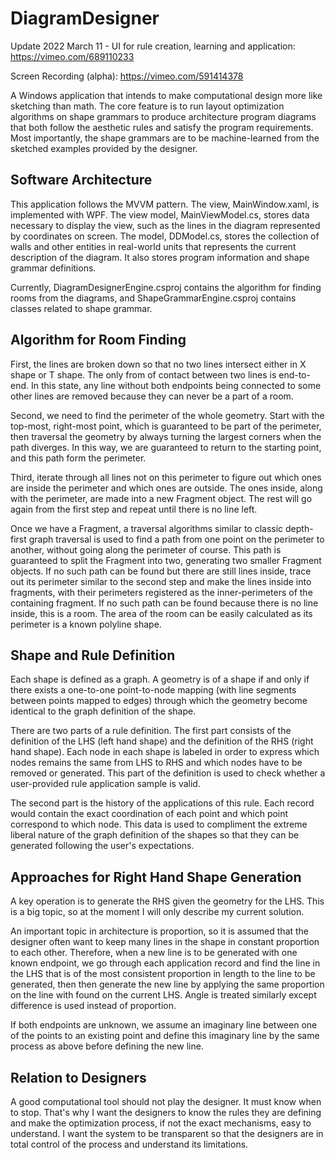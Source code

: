 # DiagramDesigner

Update 2022 March 11 - UI for rule creation, learning and application: https://vimeo.com/689110233

Screen Recording (alpha): https://vimeo.com/591414378 

A Windows application that intends to make computational design more like sketching than math. The core feature is to run layout optimization algorithms on shape grammars to produce architecture program diagrams that both follow the aesthetic rules and satisfy the program requirements. Most importantly, the shape grammars are to be machine-learned from the sketched examples provided by the designer. 

## Software Architecture
This application follows the MVVM pattern. The view, MainWindow.xaml, is implemented with WPF. The view model, MainViewModel.cs, stores data necessary to display the view, such as the lines in the diagram represented by coordinates on screen. The model, DDModel.cs, stores the collection of walls and other entities in real-world units that represents the current description of the diagram. It also stores program information and shape grammar definitions. 

Currently, DiagramDesignerEngine.csproj contains the algorithm for finding rooms from the diagrams, and ShapeGrammarEngine.csproj contains classes related to shape grammar. 

## Algorithm for Room Finding
First, the lines are broken down so that no two lines intersect either in X shape or T shape. The only from of contact between two lines is end-to-end. In this state, any line without both endpoints being connected to some other lines are removed because they can never be a part of a room. 

Second, we need to find the perimeter of the whole geometry. Start with the top-most, right-most point, which is guaranteed to be part of the perimeter, then traversal the geometry by always turning the largest corners when the path diverges. In this way, we are guaranteed to return to the starting point, and this path form the perimeter. 

Third, iterate through all lines not on this perimeter to figure out which ones are inside the perimeter and which ones are outside. The ones inside, along with the perimeter, are made into a new Fragment object. The rest will go again from the first step and repeat until there is no line left. 

Once we have a Fragment, a traversal algorithms similar to classic depth-first graph traversal is used to find a path from one point on the perimeter to another, without going along the perimeter of course. This path is guaranteed to split the Fragment into two, generating two smaller Fragment objects. If no such path can be found but there are still lines inside, trace out its perimeter similar to the second step and make the lines inside into fragments, with their perimeters registered as the inner-perimeters of the containing fragment. If no such path can be found because there is no line inside, this is a room. The area of the room can be easily calculated as its perimeter is a known polyline shape. 

## Shape and Rule Definition
Each shape is defined as a graph. A geometry is of a shape if and only if there exists a one-to-one point-to-node mapping (with line segments between points mapped to edges) through which the geometry become identical to the graph definition of the shape. 

There are two parts of a rule definition. The first part consists of the definition of the LHS (left hand shape) and the definition of the RHS (right hand shape). Each node in each shape is labeled in order to express which nodes remains the same from LHS to RHS and which nodes have to be removed or generated. This part of the definition is used to check whether a user-provided rule application sample is valid. 

The second part is the history of the applications of this rule. Each record would contain the exact coordination of each point and which point correspond to which node. This data is used to compliment the extreme liberal nature of the graph definition of the shapes so that they can be generated following the user's expectations. 

## Approaches for Right Hand Shape Generation
A key operation is to generate the RHS given the geometry for the LHS. This is a big topic, so at the moment I will only describe my current solution. 

An important topic in architecture is proportion, so it is assumed that the designer often want to keep many lines in the shape in constant proportion to each other. Therefore, when a new line is to be generated with one known endpoint, we go through each application record and find the line in the LHS that is of the most consistent proportion in length to the line to be generated, then then generate the new line by applying the same proportion on the line with found on the current LHS. Angle is treated similarly except difference is used instead of proportion. 

If both endpoints are unknown, we assume an imaginary line between one of the points to an existing point and define this imaginary line by the same process as above before defining the new line. 

## Relation to Designers
A good computational tool should not play the designer. It must know when to stop. That's why I want the designers to know the rules they are defining and make the optimization process, if not the exact mechanisms, easy to understand. I want the system to be transparent so that the designers are in total control of the process and understand its limitations. 
